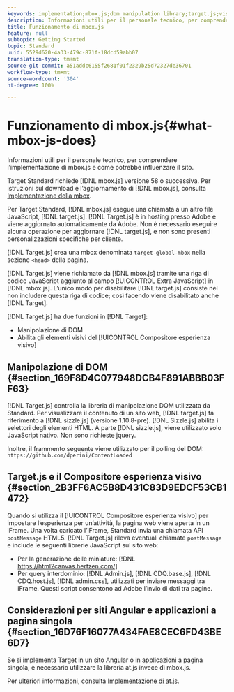 ```yaml
---
keywords: implementation;mbox.js;dom manipulation library;target.js;visual experience composer;iframe;angular sites;single page applications;single page app;SPA
description: Informazioni utili per il personale tecnico, per comprendere l’implementazione di mbox.js e come potrebbe influenzare il sito.
title: Funzionamento di mbox.js
feature: null
subtopic: Getting Started
topic: Standard
uuid: 5529d620-4a33-479c-871f-18dcd59abb07
translation-type: tm+mt
source-git-commit: a51addc6155f2681f01f2329b25d72327de36701
workflow-type: tm+mt
source-wordcount: '304'
ht-degree: 100%

---
```



# Funzionamento di mbox.js{#what-mbox-js-does}

Informazioni utili per il personale tecnico, per comprendere l’implementazione di mbox.js e come potrebbe influenzare il sito.

Target Standard richiede [!DNL mbox.js] versione 58 o successiva. Per istruzioni sul download e l’aggiornamento di [!DNL mbox.js], consulta [Implementazione della mbox](../../../c-implementing-target/c-implementing-target-for-client-side-web/t-mbox-download/mbox-download.md#task_4EAE26BB84FD4E1D858F411AEDF4B420).

Per Target Standard, [!DNL mbox.js] esegue una chiamata a un altro file JavaScript, [!DNL target.js]. [!DNL Target.js] è in hosting presso Adobe e viene aggiornato automaticamente da Adobe. Non è necessario eseguire alcuna operazione per aggiornare [!DNL target.js], e non sono presenti personalizzazioni specifiche per cliente.

[!DNL Target.js] crea una mbox denominata `target-global-mbox` nella sezione `<head>` della pagina.

[!DNL Target.js] viene richiamato da [!DNL mbox.js] tramite una riga di codice JavaScript aggiunto al campo [!UICONTROL Extra JavaScript] in [!DNL mbox.js]. L’unico modo per disabilitare [!DNL target.js] consiste nel non includere questa riga di codice; così facendo viene disabilitato anche [!DNL Target].

[!DNL Target.js] ha due funzioni in [!DNL Target]:

* Manipolazione di DOM
* Abilita gli elementi visivi del [!UICONTROL Compositore esperienza visivo]

## Manipolazione di DOM {#section_169F8D4C077948DCB4F891ABBB03FF63}

[!DNL Target.js] controlla la libreria di manipolazione DOM utilizzata da Standard. Per visualizzare il contenuto di un sito web, [!DNL target.js] fa riferimento a [!DNL sizzle.js] (versione 1.10.8-pre). [!DNL Sizzle.js] abilita i selettori degli elementi HTML. A parte [!DNL sizzle.js], viene utilizzato solo JavaScript nativo. Non sono richieste jquery.

Inoltre, il frammento seguente viene utilizzato per il polling del DOM:
`https://github.com/dperini/ContentLoaded`

## Target.js e il Compositore esperienza visivo {#section_2B3FF6AC5B8D431C83D9EDCF53CB1472}

Quando si utilizza il [!UICONTROL Compositore esperienza visivo] per impostare l’esperienza per un’attività, la pagina web viene aperta in un iFrame. Una volta caricato l’iFrame, Standard invia una chiamata API `postMessage` HTML5. [!DNL Target.js] rileva eventuali chiamate `postMessage` e include le seguenti librerie JavaScript sul sito web:

* Per la generazione delle miniature: [!DNL https://html2canvas.hertzen.com/]
* Per query interdominio: [!DNL Admin.js], [!DNL CDQ.base.js], [!DNL CDQ.host.js], [!DNL admin.css], utilizzati per inviare messaggi tra iFrame. Questi script consentono ad Adobe l’invio di dati tra pagine.

## Considerazioni per siti Angular e applicazioni a pagina singola {#section_16D76F16077A434FAE8CEC6FD43BE6D7}

Se si implementa Target in un sito Angular o in applicazioni a pagina singola, è necessario utilizzare la libreria at.js invece di mbox.js.

Per ulteriori informazioni, consulta [Implementazione di at.js](../../../c-implementing-target/c-implementing-target-for-client-side-web/t-mbox-download/c-target-atjs-implementation/target-atjs-implementation.md#concept_8AC8D169E02944B1A547A0CAD97EAC17).
